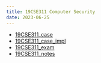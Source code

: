 ```yaml
---
title: 19CSE311 Computer Security
date: 2023-06-25
---
```


- [19CSE311_case](19CSE311_case.md)
- [19CSE311_case_impl](19CSE311_case_impl.md)
- [19CSE311_exam](19CSE311_exam.md)
- [19CSE311_notes](19CSE311_notes.md)
